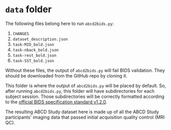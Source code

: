 # `data` folder

The following files belong here to run `abcd2bids.py`:

1. `CHANGES`
1. `dataset_description.json`
1. `task-MID_bold.json`
1. `task-nback_bold.json`
1. `task-rest_bold.json`
1. `task-SST_bold.json`

Without these files, the output of `abcd2bids.py` will fail BIDS validation. They should be downloaded from the GitHub repo by cloning it.

This folder is where the output of `abcd2bids.py` will be placed by default. So, after running `abcd2bids.py`, this folder will have subdirectories for each subject session. Those subdirectories will be correctly formatted according to the [official BIDS specification standard v1.2.0](https://github.com/bids-standard/bids-validated).

The resulting ABCD Study dataset here is made up of all the ABCD Study participants' imaging data that passed initial acquisition quality control (MRI QC).
